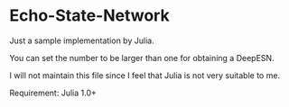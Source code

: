 # Echo-State-Network
Just a sample implementation by Julia.

You can set the number to be larger than one for obtaining a DeepESN.

I will not maintain this file since I feel that Julia is not very suitable to me.

Requirement: Julia 1.0+
